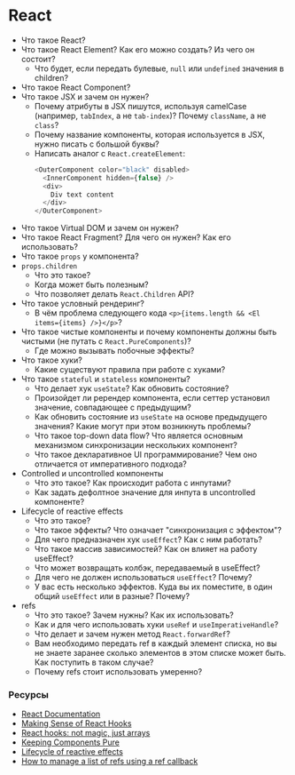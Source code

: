 # React

* Что такое React?
* Что такое React Element? Как его можно создать? Из чего он состоит?
  * Что будет, если передать булевые, `null` или `undefined` значения в children?
* Что такое React Component?
* Что такое JSX и зачем он нужен?
  * Почему атрибуты в JSX пишутся, используя camelCase (например, `tabIndex`, а не `tab-index`)? Почему `className`, а не `class`?
  * Почему название компоненты, которая используется в JSX, нужно писать с большой буквы?
  * Написать аналог с `React.createElement`:
    ```javascript
    <OuterComponent color="black" disabled>
      <InnerComponent hidden={false} />
      <div>
        Div text content
      </div>
    </OuterComponent>
    ```
* Что такое Virtual DOM и зачем он нужен?
* Что такое React Fragment? Для чего он нужен? Как его использовать?
* Что такое `props` у компонента?
* `props.children`
  * Что это такое?
  * Когда может быть полезным?
  * Что позволяет делать `React.Children` API?
* Что такое условный рендеринг?
  * В чём проблема следующего кода `<p>{items.length && <El items={items} />}</p>`?
* Что такое чистые компоненты и почему компоненты должны быть чистыми (не путать с `React.PureComponents`)?
  * Где можно вызывать побочные эффекты?
* Что такое хуки?
  * Какие существуют правила при работе с хуками?
* Что такое `stateful` и `stateless` компоненты?
  * Что делает хук `useState`? Как обновить состояние?
  * Произойдет ли ререндер компонента, если сеттер установил значение, совпадающее с предыдущим?
  * Как обновить состояние из `useState` на основе предыдущего значения? Какие могут при этом возникнуть проблемы?
  * Что такое top-down data flow? Что является основным механизмом синхронизации нескольких компонент?
  * Что такое декларативное UI программирование? Чем оно отличается от императивного подхода?
* Controlled и uncontrolled компоненты
  * Что это такое? Как происходит работа с инпутами?
  * Как задать дефолтное значение для инпута в uncontrolled компоненте?
* Lifecycle of reactive effects
  * Что это такое?
  * Что такое эффекты? Что означает "синхронизация с эффектом"?
  * Для чего предназначен хук `useEffect`? Как с ним работать?
  * Что такое массив зависимостей? Как он влияет на работу useEffect?
  * Что может возвращать колбэк, передаваемый в useEffect?
  * Для чего не должен использоваться `useEffect`? Почему?
  * У вас есть несколько эффектов. Куда вы их поместите, в один общий `useEffect` или в разные? Почему?
* refs
  * Что это такое? Зачем нужны? Как их использовать?
  * Как и для чего использовать хуки `useRef` и `useImperativeHandle`?
  * Что делает и зачем нужен метод `React.forwardRef`?
  * Вам необходимо передать ref в каждый элемент списка, но вы не знаете заранее сколько элементов в этом списке может быть. Как поступить в таком случае?
  * Почему refs стоит использовать умеренно?

### Ресурсы

* [React Documentation](https://react.dev/learn)
* [Making Sense of React Hooks](https://medium.com/@dan_abramov/making-sense-of-react-hooks-fdbde8803889)
* [React hooks: not magic, just arrays](https://medium.com/@ryardley/react-hooks-not-magic-just-arrays-cd4f1857236e)
* [Keeping Components Pure](https://react.dev//learn/keeping-components-pure)
* [Lifecycle of reactive effects](https://react.dev//learn/lifecycle-of-reactive-effects)
* [How to manage a list of refs using a ref callback](https://react.dev/learn/manipulating-the-dom-with-refs#how-to-manage-a-list-of-refs-using-a-ref-callback)
